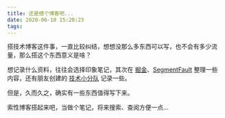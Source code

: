 ```yaml
---
title: 还是搭个博客吧...
date: 2020-06-10 15:20:23
tags:
---
```


搭技术博客这件事，一直比较纠结，想想没那么多东西可以写，也不会有多少流量，那么搭这个东西意义是啥？

想记录什么资料，往往会选择印象笔记，其次在 [掘金](https://juejin.im/user/5c41b586f265da6142742a44)、[SegmentFault](https://segmentfault.com/u/xeleven) 整理一些内容，还有朋友创建的 [技术小分队](http://jsdr.info/) 记录一些。

但是，久而久之，确实有一些东西值得写下来。

索性博客搭起来吧，当做个笔记，将来搜索、查阅方便一点...
